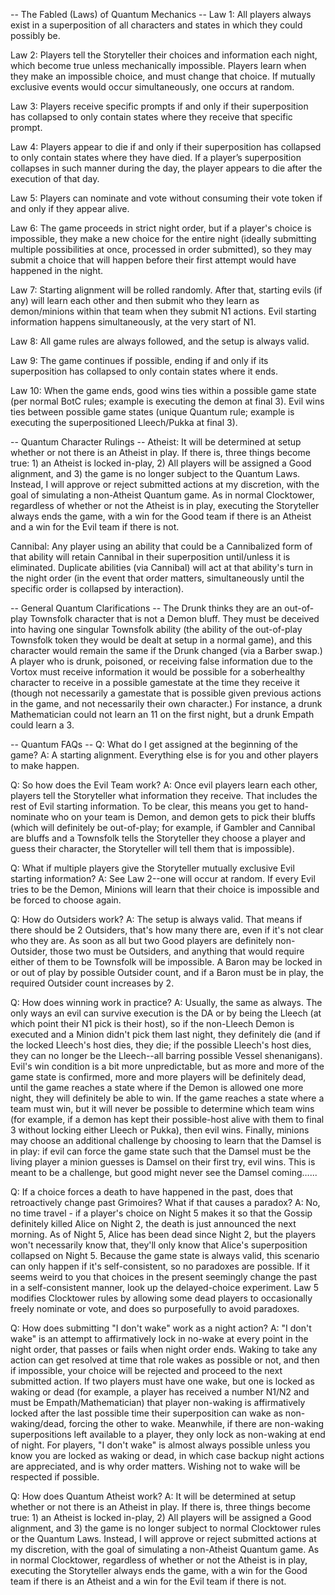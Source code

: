 -- The Fabled (Laws) of Quantum Mechanics --
Law 1: All players always exist in a superposition of all characters and states in which they could possibly be.


Law 2: Players tell the Storyteller their choices and information each night, which become true unless mechanically impossible. Players learn when they make an impossible choice, and must change that choice. If mutually exclusive events would occur simultaneously, one occurs at random.


Law 3: Players receive specific prompts if and only if their superposition has collapsed to only contain states where they receive that specific prompt.


Law 4: Players appear to die if and only if their superposition has collapsed to only contain states where they have died. If a player’s superposition collapses in such manner during the day, the player appears to die after the execution of that day.


Law 5: Players can nominate and vote without consuming their vote token if and only if they appear alive.


Law 6: The game proceeds in strict night order, but if a player's choice is impossible, they make a new choice for the entire night (ideally submitting multiple possibilities at once, processed in order submitted), so they may submit a choice that will happen before their first attempt would have happened in the night.


Law 7: Starting alignment will be rolled randomly. After that, starting evils (if any) will learn each other and then submit who they learn as demon/minions within that team when they submit N1 actions. Evil starting information happens simultaneously, at the very start of N1.


Law 8: All game rules are always followed, and the setup is always valid.


Law 9: The game continues if possible, ending if and only if its superposition has collapsed to only contain states where it ends.


Law 10: When the game ends, good wins ties within a possible game state (per normal BotC rules; example is executing the demon at final 3). Evil wins ties between possible game states (unique Quantum rule; example is executing the superpositioned Lleech/Pukka at final 3).

-- Quantum Character Rulings --
Atheist: It will be determined at setup whether or not there is an Atheist in play. If there is, three things become true: 1) an Atheist is locked in-play, 2) All players will be assigned a Good alignment, and 3) the game is no longer subject to the Quantum Laws. Instead, I will approve or reject submitted actions at my discretion, with the goal of simulating a non-Atheist Quantum game. As in normal Clocktower, regardless of whether or not the Atheist is in play, executing the Storyteller always ends the game, with a win for the Good team if there is an Atheist and a win for the Evil team if there is not.


Cannibal: Any player using an ability that could be a Cannibalized form of that ability will retain Cannibal in their superposition until/unless it is eliminated. Duplicate abilities (via Cannibal) will act at that ability's turn in the night order (in the event that order matters, simultaneously until the specific order is collapsed by interaction).

-- General Quantum Clarifications --
The Drunk thinks they are an out-of-play Townsfolk character that is not a Demon bluff. They must be deceived into having one singular Townsfolk ability (the ability of the out-of-play Townsfolk token they would be dealt at setup in a normal game), and this character would remain the same if the Drunk changed (via a Barber swap.)
A player who is drunk, poisoned, or receiving false information due to the Vortox must receive information it would be possible for a soberhealthy	 character to receive in a possible gamestate at the time they receive it (though not necessarily a gamestate that is possible given previous actions in the game, and not necessarily their own character.) For instance, a drunk Mathematician could not learn an 11 on the first night, but a drunk Empath could learn a 3.

-- Quantum FAQs --
Q: What do I get assigned at the beginning of the game?
A: A starting alignment. Everything else is for you and other players to make happen.


Q: So how does the Evil Team work?
A: Once evil players learn each other, players tell the Storyteller what information they receive. That includes the rest of Evil starting information. To be clear, this means you get to hand-nominate who on your team is Demon, and demon gets to pick their bluffs (which will definitely be out-of-play; for example, if Gambler and Cannibal are bluffs and a Townsfolk tells the Storyteller they choose a player and guess their character, the Storyteller will tell them that is impossible).


Q: What if multiple players give the Storyteller mutually exclusive Evil starting information?
A: See Law 2--one will occur at random. If every Evil tries to be the Demon, Minions will learn that their choice is impossible and be forced to choose again.


Q: How do Outsiders work?
A: The setup is always valid. That means if there should be 2 Outsiders, that's how many there are, even if it's not clear who they are. As soon as all but two Good players are definitely non-Outsider, those two must be Outsiders, and anything that would require either of them to be Townsfolk will be impossible. A Baron may be locked in or out of play by possible Outsider count, and if a Baron must be in play, the required Outsider count increases by 2.


Q: How does winning work in practice?
A: Usually, the same as always. The only ways an evil can survive execution is the DA or by being the Lleech (at which point their N1 pick is their host), so if the non-Lleech Demon is executed and a Minion didn't pick them last night, they definitely die (and if the locked Lleech's host dies, they die; if the possible Lleech's host dies, they can no longer be the Lleech--all barring possible Vessel shenanigans). Evil's win condition is a bit more unpredictable, but as more and more of the game state is confirmed, more and more players will be definitely dead, until the game reaches a state where if the Demon is allowed one more night, they will definitely be able to win. If the game reaches a state where a team must win, but it will never be possible to determine which team wins (for example, if a demon has kept their possible-host alive with them to final 3 without locking either Lleech or Pukka), then evil wins. Finally, minions may choose an additional challenge by choosing to learn that the Damsel is in play: if evil can force the game state such that the Damsel must be the living player a minion guesses is Damsel on their first try, evil wins. This is meant to be a challenge, but good might never see the Damsel coming…...


Q: If a choice forces a death to have happened in the past, does that retroactively change past Grimoires? What if that causes a paradox?
A: No, no time travel - if a player's choice on Night 5 makes it so that the Gossip definitely killed Alice on Night 2, the death is just announced the next morning. As of Night 5, Alice has been dead since Night 2, but the players won't necessarily know that, they'll only know that Alice's superposition collapsed on Night 5. Because the game state is always valid, this scenario can only happen if it's self-consistent, so no paradoxes are possible. If it seems weird to you that choices in the present seemingly change the past in a self-consistent manner, look up the delayed-choice experiment. Law 5 modifies Clocktower rules by allowing some dead players to occasionally freely nominate or vote, and does so purposefully to avoid paradoxes.


Q: How does submitting "I don't wake" work as a night action?
A: "I don't wake" is an attempt to affirmatively lock in no-wake at every point in the night order, that passes or fails when night order ends. Waking to take any action can get resolved at time that role wakes as possible or not, and then if impossible, your choice will be rejected and proceed to the next submitted action. If two players must have one wake, but one is locked as waking or dead (for example, a player has received a number N1/N2 and must be Empath/Mathematician) that player non-waking is affirmatively locked after the last possible time their superposition can wake as non-waking/dead, forcing the other to wake. Meanwhile, if there are non-waking superpositions left available to a player, they only lock as non-waking at end of night. For players, "I don't wake" is almost always possible unless you know you are locked as waking or dead, in which case backup night actions are appreciated, and is why order matters. Wishing not to wake will be respected if possible.


Q: How does Quantum Atheist work?
A: It will be determined at setup whether or not there is an Atheist in play. If there is, three things become true: 1) an Atheist is locked in-play, 2) All players will be assigned a Good alignment, and 3) the game is no longer subject to normal Clocktower rules or the Quantum Laws. Instead, I will approve or reject submitted actions at my discretion, with the goal of simulating a non-Atheist Quantum game. As in normal Clocktower, regardless of whether or not the Atheist is in play, executing the Storyteller always ends the game, with a win for the Good team if there is an Atheist and a win for the Evil team if there is not.
